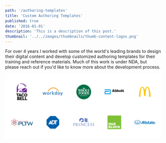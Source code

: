 ```yaml
---
path: '/authoring-templates'
title: 'Custom Authoring Templates'
published: true
date: '2016-01-01'
description: 'This is a description of this post.'
thumbnail: '../../images/thumbnails/thumb-content-logos.png'
---
```



For over 4 years I worked with some of the world's leading brands to design their digital content and develop customized authoring templates for their training and reference materials. Much of this work is under NDA, but please reach out if you'd like to know more about the development process.

<div>

![Brand Logos](../../images/cs/content-logos-horiz.png)

</div> 



<!-- ## Content Strategy & Design Discovery

## Content Audit

## Design Mocks

## Development

## Delivery

## Feedback & Uplift
 -->